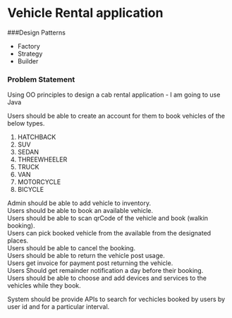 # Vehicle Rental application 


###Design Patterns
* Factory
* Strategy
* Builder


### Problem Statement

Using OO principles to design a cab rental application - I am going to use Java

Users should be able to create an account for them to book vehicles of the below types.  
 1. HATCHBACK
 2. SUV
 3. SEDAN
 4. THREEWHEELER
 5. TRUCK
 6. VAN
 7. MOTORCYCLE
 8. BICYCLE
 
Admin should be able to add vehicle to inventory.  
Users should be able to book an available vehicle.  
Users should be able to scan qrCode of the vehicle and book (walkin booking).  
Users can pick booked vehicle from the available from the designated places.  
Users should be able to cancel the booking.  
Users should be able to return the vehicle post usage.  
Users get invoice for payment post returning the vehicle.  
Users Should get remainder notification a day before their booking.  
Users should be able to choose and add devices and services to the vehicles while they book.  

System should be provide APIs to search for vechicles booked by users by user id and for a particular interval. 
 
